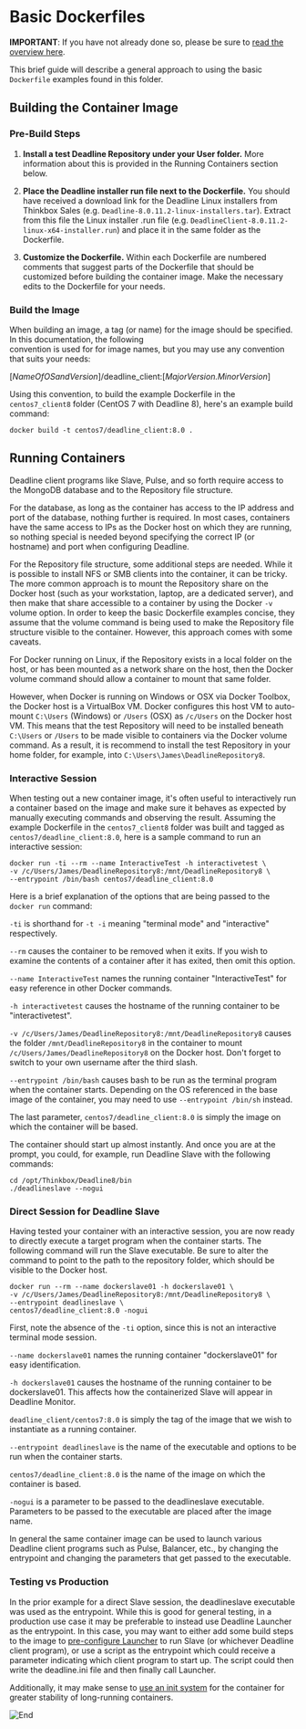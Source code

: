 # Basic Dockerfiles #

**IMPORTANT**:  If you have not already done so, please be sure to [read the overview here](../README.md).

This brief guide will describe a general approach to using the basic ```Dockerfile``` examples found in this folder.

## Building the Container Image ##

### Pre-Build Steps ###

1. **Install a test Deadline Repository under your User folder.**  More information about this is provided in the 
Running Containers section below. 

2. **Place the Deadline installer run file next to the Dockerfile.** You should have received a download link for the 
Deadline Linux installers from Thinkbox Sales (e.g. ```Deadline-8.0.11.2-linux-installers.tar```).  Extract from this 
file the Linux installer .run file (e.g. ```DeadlineClient-8.0.11.2-linux-x64-installer.run```) and place it in the 
same folder as the Dockerfile.

3. **Customize the Dockerfile.**  Within each Dockerfile are numbered comments that suggest parts of the Dockerfile 
that should be customized before building the container image.  Make the necessary edits to the Dockerfile for your 
needs.

### Build the Image ###

When building an image, a tag (or name) for the image should be specified.  In this documentation, the following  
convention is used for for image names, but you may use any convention that suits your needs:

[*NameOfOSandVersion*]/deadline_client:[*MajorVersion.MinorVersion*]

Using this convention, to build the example Dockerfile in the ```centos7_client8``` folder (CentOS 7 with Deadline 8), 
here's an example build command:

    docker build -t centos7/deadline_client:8.0 .


## Running Containers ##

Deadline client programs like Slave, Pulse, and so forth require access to the MongoDB database and to the Repository 
file structure.  

For the database, as long as the container has access to the IP address and port of the database, nothing further is 
required.  In most cases, containers have the same access to IPs as the Docker host on which they are running, so 
nothing special is needed beyond specifying the correct IP (or hostname) and port when configuring Deadline.

For the Repository file structure, some additional steps are needed.  While it is possible to install NFS or SMB 
clients into the container, it can be tricky.  The more common approach is to mount the Repository share on the Docker 
host (such as your workstation, laptop, are a dedicated server), and then make that share accessible to a container by 
using the Docker ```-v``` volume option.  In order to keep the basic Dockerfile examples concise, they assume that the 
volume command is being used to make the Repository file structure visible to the container.  However, this approach 
comes with some caveats.      

For Docker running on Linux, if the Repository exists in a local folder on the host, or has been mounted as a 
network share on the host, then the Docker volume command should allow a container to mount that same folder.

However, when Docker is running on Windows or OSX via Docker Toolbox, the Docker host is a VirtualBox VM.  Docker 
configures this host VM to auto-mount ```C:\Users``` (Windows) or ```/Users``` (OSX) as ```/c/Users``` on the Docker 
host VM.  This means that the test Repository will need to be installed beneath ```C:\Users``` or ```/Users``` to be 
made visible to containers via the Docker volume command.  As a result, it is recommend to install the test Repository 
in your home folder, for example, into ```C:\Users\James\DeadlineRepository8```.


### Interactive Session ###

When testing out a new container image, it's often useful to interactively run a container based on the image and make 
sure it behaves as expected by manually executing commands and observing the result.  Assuming the example Dockerfile 
in the ```centos7_client8``` folder was built and tagged as ```centos7/deadline_client:8.0```, here is a sample command 
to run an interactive session:

    docker run -ti --rm --name InteractiveTest -h interactivetest \
    -v /c/Users/James/DeadlineRepository8:/mnt/DeadlineRepository8 \
    --entrypoint /bin/bash centos7/deadline_client:8.0


Here is a brief explanation of the options that are being passed to the ```docker run``` command:

```-ti``` is shorthand for ```-t -i``` meaning "terminal mode" and "interactive" respectively.

```--rm``` causes the container to be removed when it exits.  If you wish to examine the contents of a container after 
 it has exited, then omit this option.

```--name InteractiveTest``` names the running container "InteractiveTest" for easy reference in other Docker commands. 

```-h interactivetest``` causes the hostname of the running container to be "interactivetest".

```-v /c/Users/James/DeadlineRepository8:/mnt/DeadlineRepository8``` causes the folder  ```/mnt/DeadlineRepository8``` 
in the container to mount ```/c/Users/James/DeadlineRepository8``` on the Docker host.  Don't forget to switch to your 
own username after the third slash.

```--entrypoint /bin/bash``` causes bash to be run as the terminal program when the container starts.  Depending on the 
OS referenced in the base image of the container, you may need to use ```--entrypoint /bin/sh``` instead.

The last parameter, ```centos7/deadline_client:8.0``` is simply the image on which the container will be based.


The container should start up almost instantly.  And once you are at the prompt, you could, for example, run 
Deadline Slave with the following commands:

    cd /opt/Thinkbox/Deadline8/bin
    ./deadlineslave --nogui


### Direct Session for Deadline Slave ###

Having tested your container with an interactive session, you are now ready to directly execute a target program when 
the container starts.  The following command will run the Slave executable.  Be sure to alter the command to point to the path 
to the repository folder, which should be visible to the Docker host.

    docker run --rm --name dockerslave01 -h dockerslave01 \
    -v /c/Users/James/DeadlineRepository8:/mnt/DeadlineRepository8 \
    --entrypoint deadlineslave \
    centos7/deadline_client:8.0 -nogui 

First, note the absence of the ``-ti`` option, since this is not an interactive terminal mode session.

```--name dockerslave01``` names the running container "dockerslave01" for easy identification.

```-h dockerslave01``` causes the hostname of the running container to be dockerslave01.  This affects how the 
containerized Slave will appear in Deadline Monitor. 

```deadline_client/centos7:8.0``` is simply the tag of the image that we wish to instantiate as a running container.

```--entrypoint deadlineslave``` is the name of the executable and options to be run when the container starts.

```centos7/deadline_client:8.0``` is the name of the image on which the container is based.

```-nogui``` is a parameter to be passed to the deadlineslave executable.  Parameters to be passed to the executable 
are placed after the image name.

In general the same container image can be used to launch various Deadline client programs such as Pulse, Balancer, 
etc., by changing the entrypoint and changing the parameters that get passed to the executable.

### Testing vs Production ###

In the prior example for a direct Slave session, the deadlineslave executable was used as the entrypoint.  While this is 
good for general testing, in a production use case it may be preferable to instead use Deadline Launcher as the 
entrypoint.  In this case, you may want to either add some build steps to the image to 
[pre-configure Launcher](http://deadline.thinkboxsoftware.com/feature-blog/2016/10/28/redundancy-plans-are-redundant) to 
run Slave (or whichever Deadline client program), or use a script as the entrypoint which could receive a parameter 
indicating which client program to start up.  The script could then write the deadline.ini file and then finally call 
Launcher.

Additionally, it may make sense to [use an init system](../AdvancedExamples/InitSystem.md) for the container for 
greater stability of long-running containers.


![End](../../../thinkbox_tiny.png)